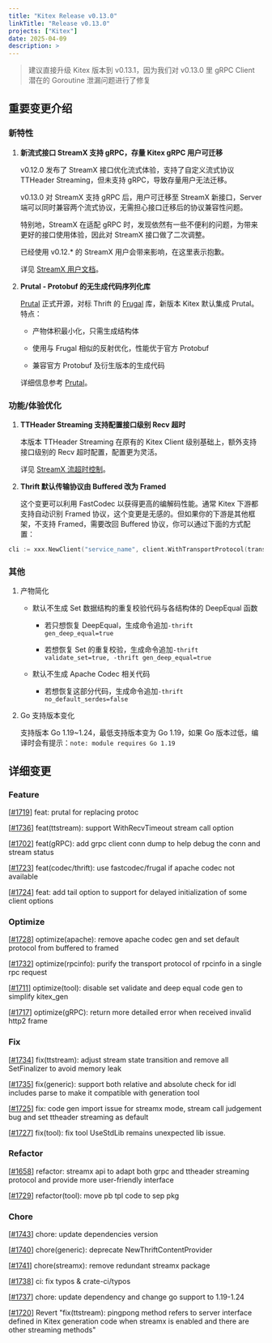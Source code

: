 ```yaml
---
title: "Kitex Release v0.13.0"
linkTitle: "Release v0.13.0"
projects: ["Kitex"]
date: 2025-04-09
description: >
---
```


> 建议直接升级 Kitex 版本到 v0.13.1，因为我们对 v0.13.0 里 gRPC Client 潜在的 Goroutine 泄漏问题进行了修复

## **重要变更介绍**

### **新特性**
1. **新流式接口 StreamX 支持 gRPC，存量 Kitex gRPC 用户可迁移**
    
    v0.12.0 发布了 StreamX 接口优化流式体验，支持了自定义流式协议 TTHeader Streaming，但未支持 gRPC，导致存量用户无法迁移。

    v0.13.0 对 StreamX 支持 gRPC 后，用户可迁移至 StreamX 新接口，Server 端可以同时兼容两个流式协议，无需担心接口迁移后的协议兼容性问题。

    特别地，StreamX 在适配 gRPC 时，发现依然有一些不便利的问题，为带来更好的接口使用体验，因此对 StreamX 接口做了二次调整。

    已经使用 v0.12.* 的 StreamX 用户会带来影响，在这里表示抱歉。

    详见 [StreamX 用户文档](/zh/docs/kitex/tutorials/basic-feature/streamx)。

2. **Prutal - Protobuf 的无生成代码序列化库**

    [Prutal](https://github.com/cloudwego/prutal) 正式开源，对标 Thrift 的 [Frugal](https://github.com/cloudwego/frugal) 库，新版本 Kitex 默认集成 Prutal。特点：

    - 产物体积最小化，只需生成结构体

    - 使用与 Frugal 相似的反射优化，性能优于官方 Protobuf

    - 兼容官方 Protobuf 及衍生版本的生成代码

    详细信息参考 [Prutal](/zh/docs/kitex/tutorials/code-gen/prutal)。

### **功能/体验优化**
1. **TTHeader Streaming 支持配置接口级别 Recv 超时**

    本版本 TTHeader Streaming 在原有的 Kitex Client 级别基础上，额外支持接口级别的 Recv 超时配置，配置更为灵活。

    详见 [StreamX 流超时控制](/zh/docs/kitex/tutorials/basic-feature/streamx/streamx_timeout_control/)。

2. **Thrift 默认传输协议由 Buffered 改为 Framed**

    这个变更可以利用 FastCodec 以获得更高的编解码性能。通常 Kitex 下游都支持自动识别 Framed 协议，这个变更是无感的。但如果你的下游是其他框架，不支持 Framed，需要改回 Buffered 协议，你可以通过下面的方式配置：

```go
cli := xxx.NewClient("service_name", client.WithTransportProtocol(transport.PurePayload))
```

### **其他**
1. 产物简化

    - 默认不生成 Set 数据结构的重复校验代码与各结构体的 DeepEqual 函数

      - 若只想恢复 DeepEqual，生成命令追加```-thrift gen_deep_equal=true```

      - 若想恢复 Set 的重复校验，生成命令追加```-thrift validate_set=true, -thrift gen_deep_equal=true```

    - 默认不生成 Apache Codec 相关代码

      - 若想恢复这部分代码，生成命令追加```-thrift no_default_serdes=false```
2. Go 支持版本变化
    
    支持版本 Go 1.19~1.24，最低支持版本变为 Go 1.19，如果 Go 版本过低，编译时会有提示：```note: module requires Go 1.19```

## **详细变更**
### Feature
[[#1719](https://github.com/cloudwego/kitex/pull/1719)] feat: prutal for replacing protoc

[[#1736](https://github.com/cloudwego/kitex/pull/1736)] feat(ttstream): support WithRecvTimeout stream call option

[[#1702](https://github.com/cloudwego/kitex/pull/1702)] feat(gRPC): add grpc client conn dump to help debug the conn and stream status

[[#1723](https://github.com/cloudwego/kitex/pull/1723)] feat(codec/thrift): use fastcodec/frugal if apache codec not available

[[#1724](https://github.com/cloudwego/kitex/pull/1724)] feat: add tail option to support for delayed initialization of some client options

### Optimize
[[#1728](https://github.com/cloudwego/kitex/pull/1728)] optimize(apache): remove apache codec gen and set default protocol from buffered to framed

[[#1732](https://github.com/cloudwego/kitex/pull/1732)] optimize(rpcinfo): purify the transport protocol of rpcinfo in a single rpc request

[[#1711](https://github.com/cloudwego/kitex/pull/1711)] optimize(tool): disable set validate and deep equal code gen to simplify kitex_gen

[[#1717](https://github.com/cloudwego/kitex/pull/1717)] optimize(gRPC): return more detailed error when received invalid http2 frame

### Fix
[[#1734](https://github.com/cloudwego/kitex/pull/1734)] fix(ttstream): adjust stream state transition and remove all SetFinalizer to avoid memory leak

[[#1735](https://github.com/cloudwego/kitex/pull/1735)] fix(generic): support both relative and absolute check for idl includes parse to make it compatible with generation tool

[[#1725](https://github.com/cloudwego/kitex/pull/1725)] fix: code gen import issue for streamx mode, stream call judgement bug and set ttheader streaming as default

[[#1727](https://github.com/cloudwego/kitex/pull/1727)] fix(tool): fix tool UseStdLib remains unexpected lib issue.

### Refactor
[[#1658](https://github.com/cloudwego/kitex/pull/1658)] refactor: streamx api to adapt both grpc and ttheader streaming protocol and provide more user-friendly interface

[[#1729](https://github.com/cloudwego/kitex/pull/1729)] refactor(tool): move pb tpl code to sep pkg

### Chore
[[#1743](https://github.com/cloudwego/kitex/pull/1743)] chore: update dependencies version

[[#1740](https://github.com/cloudwego/kitex/pull/1740)] chore(generic): deprecate NewThriftContentProvider

[[#1741](https://github.com/cloudwego/kitex/pull/1741)] chore(streamx): remove redundant streamx package

[[#1738](https://github.com/cloudwego/kitex/pull/1738)] ci: fix typos & crate-ci/typos

[[#1737](https://github.com/cloudwego/kitex/pull/1737)] chore: update dependency and change go support to 1.19-1.24

[[#1720](https://github.com/cloudwego/kitex/pull/1720)] Revert "fix(ttstream): pingpong method refers to server interface defined in Kitex generation code when streamx is enabled and there are other streaming methods"
